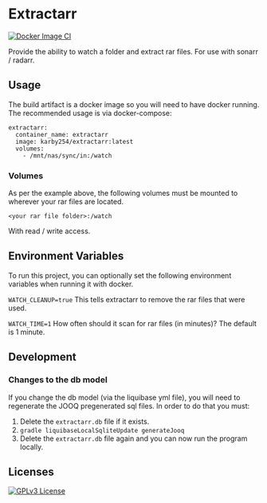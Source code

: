 # Extractarr
[![Docker Image CI](https://github.com/egrosner/extractarr/actions/workflows/docker-image.yml/badge.svg)](https://github.com/egrosner/extractarr/actions/workflows/docker-image.yml)

Provide the ability to watch a folder and extract rar files. For use with sonarr / radarr.

## Usage

The build artifact is a docker image so you will need to have docker running. The recommended usage is via docker-compose:

```docker-compose
extractarr:
  container_name: extractarr
  image: karby254/extractarr:latest
  volumes:
    - /mnt/nas/sync/in:/watch
```

### Volumes
As per the example above, the following volumes must be mounted to wherever your rar files are located.

```<your rar file folder>:/watch```

With read / write access.
## Environment Variables

To run this project, you can optionally set the following environment variables when running it with docker.

`WATCH_CLEANUP=true`
This tells extractarr to remove the rar files that were used.

`WATCH_TIME=1`
How often should it scan for rar files (in minutes)? The default is 1 minute.

## Development

### Changes to the db model
If you change the db model (via the liquibase yml file), you will need to regenerate the JOOQ pregenerated sql files. In order to do that you must:

1. Delete the ```extractarr.db``` file if it exists.
2. ```gradle liquibaseLocalSqliteUpdate generateJooq```
3. Delete the ```extractarr.db``` file again and you can now run the program locally.

## Licenses
[![GPLv3 License](https://img.shields.io/badge/License-GPL%20v3-yellow.svg)](https://opensource.org/licenses/)
